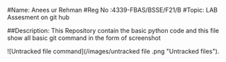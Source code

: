 #Name: Anees ur Rehman
#Reg No :4339-FBAS/BSSE/F21/B
#Topic: LAB Assesment on git hub


##Description:
This Repository contain the basic python code and this file show all basic git command in the form of screenshot



![Untracked file command](/images/untracked file .png "Untracked files").
